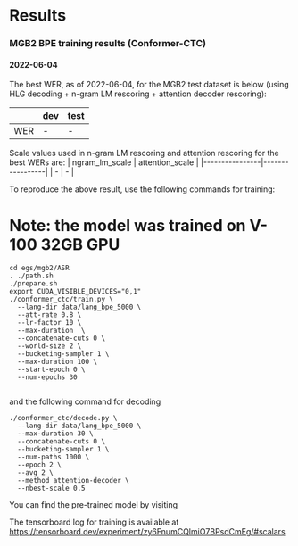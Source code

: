 # Results

### MGB2 BPE training results (Conformer-CTC)

#### 2022-06-04

The best WER, as of 2022-06-04, for the MGB2 test dataset is below
(using HLG decoding + n-gram LM rescoring + attention decoder rescoring):

|     | dev | test |
|-----|------------|------------|
| WER | -       | -      |

Scale values used in n-gram LM rescoring and attention rescoring for the best WERs are:
| ngram_lm_scale | attention_scale |
|----------------|-----------------|
| -           | -            |


To reproduce the above result, use the following commands for training:

# Note: the model was trained on V-100 32GB GPU

```
cd egs/mgb2/ASR
. ./path.sh
./prepare.sh
export CUDA_VISIBLE_DEVICES="0,1"
./conformer_ctc/train.py \
  --lang-dir data/lang_bpe_5000 \
  --att-rate 0.8 \
  --lr-factor 10 \
  --max-duration  \
  --concatenate-cuts 0 \
  --world-size 2 \
  --bucketing-sampler 1 \
  --max-duration 100 \ 
  --start-epoch 0 \
  --num-epochs 30
  
```

and the following command for decoding

```
./conformer_ctc/decode.py \
  --lang-dir data/lang_bpe_5000 \
  --max-duration 30 \
  --concatenate-cuts 0 \
  --bucketing-sampler 1 \
  --num-paths 1000 \
  --epoch 2 \
  --avg 2 \
  --method attention-decoder \
  --nbest-scale 0.5
```

You can find the pre-trained model by visiting
<comming soon>

The tensorboard log for training is available at
<https://tensorboard.dev/experiment/zy6FnumCQlmiO7BPsdCmEg/#scalars>
